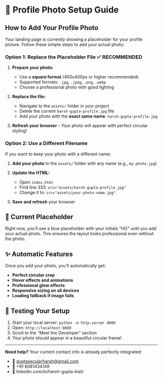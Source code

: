 # 📸 Profile Photo Setup Guide

## How to Add Your Profile Photo

Your landing page is currently showing a placeholder for your profile picture. Follow these simple steps to add your actual photo:

### Option 1: Replace the Placeholder File ✅ **RECOMMENDED**

1. **Prepare your photo:**
   - Use a **square format** (400x400px or higher recommended)
   - Supported formats: `.jpg`, `.jpeg`, `.png`, `.webp`
   - Choose a professional photo with good lighting

2. **Replace the file:**
   - Navigate to the `assets/` folder in your project
   - Delete the current `harsh-gupta-profile.jpg` file
   - Add your photo with the **exact same name**: `harsh-gupta-profile.jpg`

3. **Refresh your browser** - Your photo will appear with perfect circular styling!

### Option 2: Use a Different Filename

If you want to keep your photo with a different name:

1. **Add your photo** to the `assets/` folder with any name (e.g., `my-photo.jpg`)

2. **Update the HTML:**
   - Open `index.html`
   - Find line 333: `src="assets/harsh-gupta-profile.jpg"`
   - Change it to: `src="assets/your-photo-name.jpg"`

3. **Save and refresh** your browser

## 🎨 Current Placeholder

Right now, you'll see a blue placeholder with your initials "HG" until you add your actual photo. This ensures the layout looks professional even without the photo.

## ✨ Automatic Features

Once you add your photo, you'll automatically get:
- **Perfect circular crop**
- **Hover effects and animations**
- **Professional glow effects**
- **Responsive sizing on all devices**
- **Loading fallback if image fails**

## 🔄 Testing Your Setup

1. Start your local server: `python -m http.server 8080`
2. Open: `http://localhost:8080`
3. Scroll to the "Meet the Developer" section
4. Your photo should appear in a beautiful circular frame!

---

**Need help?** Your current contact info is already perfectly integrated:
- 📧 guptasecularharsh@gmail.com
- 📱 +91 8081434149
- 💼 linkedin.com/in/harsh-gupta-kiet/
